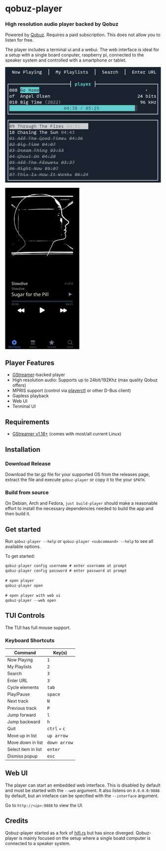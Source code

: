 # qobuz-player

### High resolution audio player backed by Qobuz

Powered by [Qobuz](https://www.qobuz.com). Requires a paid subscription. This does not allow you to listen for free.

The player includes a terminal ui and a webui. 
The web interface is ideal for a setup with a single board conputer, raspberry pi, connected to the speaker system and controlled with a smartphone or tablet.

![TUI Screenshot](/qobuz-player.png?raw=true)

<img src="/qobuz-player-webui-desktop.png?raw=true" width="240">

## Player Features

- [GStreamer](https://gstreamer.freedesktop.org/)-backed player
- High resolution audio: Supports up to 24bit/192Khz (max quality Qobuz offers)
- MPRIS support (control via [playerctl](https://github.com/altdesktop/playerctl) or other D-Bus client)
- Gapless playback
- Web UI 
- Terminal UI 

## Requirements

- [GStreamer v1.18+](https://gstreamer.freedesktop.org/documentation/installing/index.html) (comes with most/all current Linux)

## Installation

### Download Release

Download the tar.gz file for your supported OS from the releases page, extract the file and execute `qobuz-player` or copy it to the your `$PATH`.

### Build from source

On Debian, Arch and Fedora, `just build-player` should make a reasonable effort to install the necessary dependencies needed to build the app and then build it.

## Get started

Run `qobuz-player --help` or `qobuz-player <subcommand> --help` to see all available options.

To get started:

```shell
qobuz-player config username # enter username at prompt
qobuz-player config password # enter password at prompt

# open player
qobuz-player open

# open player with web ui
qobuz-player --web open
```

## TUI Controls

The TUI has full mouse support.

### Keyboard Shortcuts

| Command             | Key(s)                                 |
| ------------------- | -------------------------------------- |
| Now Playing         | <kbd>1</kbd>                           |
| My Playlists        | <kbd>2</kbd>                           |
| Search              | <kbd>3</kbd>                           |
| Enter URL           | <kbd>3</kbd>                           |
| Cycle elements      | <kbd>tab</kbd>                         |
| Play/Pause          | <kbd>space</kbd>                       |
| Next track          | <kbd>N</kbd>                           |
| Previous track      | <kbd>P</kbd>                           |
| Jump forward        | <kbd>l</kbd>                           |
| Jump backward       | <kbd>h</kbd>                           |
| Quit                | <kbd>ctrl</kbd> + <kbd>c</kbd>         |
| Move up in list     | <kbd>up arrow</kbd>                    |
| Move down in list   | <kbd>down arrow</kbd>                  |
| Select item in list | <kbd>enter</kbd>                       |
| Dismiss popup       | <kbd>esc</kbd>                         |

## Web UI

The player can start an embedded web interface. This is disabled by default and must be started with the `--web` argument. It also listens on `0.0.0.0:9888` by default,
but an inteface can be specified with the `--interface` argument.

Go to `http://<ip>:9888` to view the UI.

## Credits
Qobuz-player started as a fork of [hifi.rs](https://github.com/iamdb/hifi.rs) but has since diverged. 
Qobuz-player is mainly focused on the setup where a single boatd computer is connected to a speaker system.
